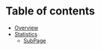 # Table of contents

* [Overview](README.md)
* [Statistics](statistics/README.md)
  * [SubPage](statistics/subpage.md)
